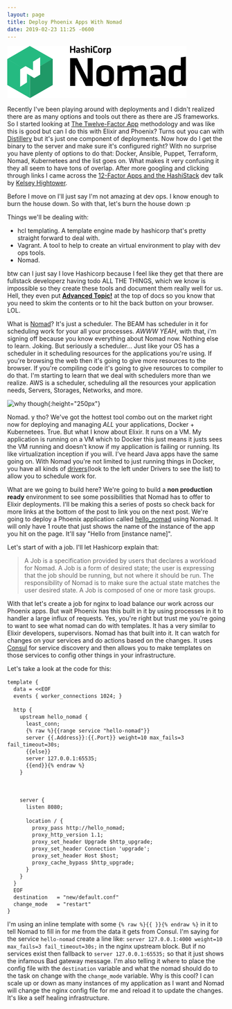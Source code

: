 ```yaml
---
layout: page
title: Deploy Phoenix Apps With Nomad
date: 2019-02-23 11:25 -0600
---
```


![](https://raw.githubusercontent.com/hashicorp/nomad/master/website/source/assets/images/logo-hashicorp.svg?sanitize=true)

Recently I've been playing around with deployments and I didn't realized there are as many options and tools out there as there are JS frameworks. So I started looking at [The Twelve-Factor App](https://12factor.net/) methodology and was like this is good but can I do this with Elixir and Phoenix? Turns out you can with [Distillery](https://hexdocs.pm/distillery) but it's just one component of deployments. Now how do I get the binary to the server and make sure it's configured right? With no surprise you have plenty of options to do that: Docker, Ansible, Puppet, Terraform, Nomad, Kubernetees and the list goes on. What makes it very confusing it they all seem to have tons of overlap. After more googling and clicking through links I came across the [12-Factor Apps and the HashiStack](https://www.youtube.com/watch?v=gf43TcWjBrE&t=1366s) dev talk by [Kelsey Hightower](https://twitter.com/kelseyhightower).

Before I move on I'll just say I'm not amazing at dev ops. I know enough to burn the house down. So with that, let's burn the house down :p

Things we'll be dealing with:
* hcl templating. A template engine made by hashicorp that's pretty straight forward to deal with.
* Vagrant. A tool to help to create an virtual environment to play with dev ops tools.
* Nomad.

btw can I just say I love Hashicorp because I feel like they get that there are fullstack developerz having todo ALL THE THINGS, which we know is impossible so they create these tools and document them really well for us. Hell, they even put [__Advanced Topic!__](https://www.nomadproject.io/docs/internals/consensus.html) at the top of docs so you know that you need to skim the contents or to hit the back button on your browser. LOL.

What is [Nomad](https://www.nomadproject.io/)? It's just a scheduler. The BEAM has scheduler in it for scheduling work for your all your processes. _AWWW YEAH_, with that, i'm signing off because you know everything about Nomad now. Nothing else to learn. Joking. But seriously a scheduler... Just like your OS has a scheduler in it scheduling resources for the applications you're using. If you're browsing the web then it's going to give more resources to the browser. If you're compiling code it's going to give resources to compiler to do that. I'm starting to learn that we deal with schedulers more than we realize. AWS is a scheduler, scheduling all the resources your application needs, Servers, Storages, Networks, and more.

![why though](https://i.imgur.com/73SL1o7.jpg){:height="250px"}

Nomad. y tho?
We've got the hottest tool combo out on the market right now for deploying and managing _ALL_ your applications, Docker + Kubernetees. True. But what I know about Elixir. It runs on a VM. My application is running on a VM which to Docker this just means it justs sees the VM running and doesn't know if my application is failing or running. Its like virtualization inception if you will. I've heard Java apps have the same going on. With Nomad you're not limited to just running things in Docker, you have all kinds of [drivers](https://www.nomadproject.io/docs/drivers/index.html)(look to the left under Drivers to see the list) to allow you to schedule work for.

What are we going to build here?
We're going to build a __non production ready__ environment to see some possibilities that Nomad has to offer to Elixir deployments. I'll be making this a series of posts so check back for more links at the bottom of the post to link you on the next post. We're going to deploy a Phoenix application called [hello_nomad]() using Nomad. It will only have 1 route that just shows the name of the instance of the app you hit on the page. It'll say "Hello from [instance name]".

Let's start of with a job. I'll let Hashicorp explain that:

> A Job is a specification provided by users that declares a workload for Nomad. A Job is a form of desired state; the user is expressing that the job should be running, but not where it should be run. The responsibility of Nomad is to make sure the actual state matches the user desired state. A Job is composed of one or more task groups.

With that let's create a job for nginx to load balance our work across our Phoenix apps. But wait Phoenix has this built in it by using processes in it to handler a large influx of requests. Yes, you're right but trust me you're going to want to see what nomad can do with templates. It has a very similar to Elixir developers, supervisors. Nomad has that built into it. It can watch for changes on your services and do actions based on the changes. It uses [Consul]() for service discovery and then allows you to make templates on those services to config other things in your infrastructure.

Let's take a look at the code for this:

``` hcl
template {
  data = <<EOF
  events { worker_connections 1024; }

  http {
    upstream hello_nomad {
      least_conn;
      {% raw %}{{range service "hello-nomad"}}
      server {{.Address}}:{{.Port}} weight=10 max_fails=3 fail_timeout=30s;
      {{else}}
      server 127.0.0.1:65535;
      {{end}}{% endraw %}
    }



    server {
      listen 8080;

      location / {
        proxy_pass http://hello_nomad;
        proxy_http_version 1.1;
        proxy_set_header Upgrade $http_upgrade;
        proxy_set_header Connection 'upgrade';
        proxy_set_header Host $host;
        proxy_cache_bypass $http_upgrade;
      }
    }
  }
  EOF
  destination   = "new/default.conf"
  change_mode   = "restart"
}
```



I'm using an inline template with some `{% raw %}{{ }}{% endraw %}` in it to tell Nomad to fill in for me from the data it gets from Consul. I'm saying for the service `hello-nomad` create a line like: `server 127.0.0.1:4000 weight=10 max_fails=3 fail_timeout=30s;` in the nginx upstream block. But if no services exist then fallback to `server 127.0.0.1:65535;` so that it just shows the infamous Bad gateway message. I'm also telling it where to place the config file with the `destination` variable and what the nomad should do to the task on change with the `change_mode` variable. Why is this cool? I can scale up or down as many instances of my application as I want and Nomad will change the nginx config file for me and reload it to update the changes. It's like a self healing infrastructure.